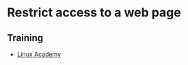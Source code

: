 # Restrict access to a web page

## Training
* [Linux Academy](https://linuxacademy.com/cp/courses/lesson/course/5415/lesson/10/module/428)